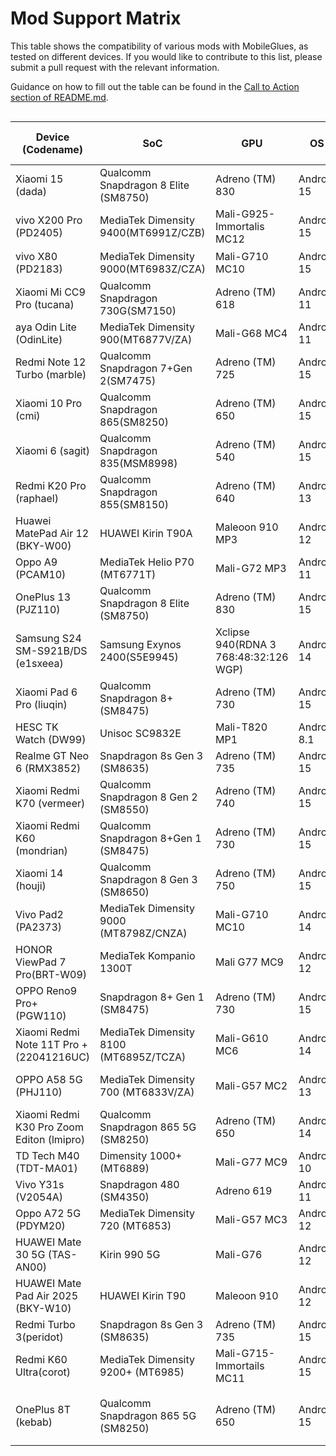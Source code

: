 <!-- markdownlint-disable MD033 -->

# Mod Support Matrix

This table shows the compatibility of various mods with MobileGlues, as tested on different devices. If you would like to contribute to this list, please submit a pull request with the relevant information.

Guidance on how to fill out the table can be found in the [Call to Action section of README.md](https://github.com/Swung0x48/MobileGlues-release/blob/main/README.md#call-to-action).

<div style="overflow-x: auto;">

| **Device (Codename)**                     | **SoC**                                | **GPU**                               | **OS**      | **Additional Drivers/Plugins in use**         | **MobileGlues** | **Minecraft**   | **ModLoader**                 | **Sodium**                         | **Iris**                        | **Indium** | **Distant Horizon**   | **Xaero's Minimap** | **Xaero's World Map** | **Create**                      | **TaCZ**          | **Entity Texture Features** | **Modern UI**   | **Continuity** | **Jade**       | **Inventory HUD+** | **Just Enough Items**         | **Report**                                     |
| ----------------------------------------- | -------------------------------------- | ------------------------------------- | ----------- | --------------------------------------------- | --------------- | --------------- | ----------------------------- | ---------------------------------- | ------------------------------- | ---------- | --------------------- | ------------------- | --------------------- | ------------------------------- | ----------------- | --------------------------- | --------------- | -------------- | -------------- | ------------------ | ----------------------------- | ---------------------------------------------- |
| Xiaomi 15 (dada)                          | Qualcomm Snapdragon 8 Elite (SM8750)   | Adreno (TM) 830                       | Android 15  | N/A                                           | 1.1.0.1         | 1.20.1          | Fabric 0.16.10                | ✅(0.5.11)                         | ✅(1.7.2)                       | ✅(1.0.34) | ✅(2.2.1-a)           | ✅(25.0.0)          | ✅(1.39.2)            | ✅(fabric-0.5.1-j)              | ✅(1.0.2)         | ?                           | ✅(3.11.1.6)    | ?              | ?              | ?                  | ?                             | [dada.md](./DeviceReports/dada.md)             |
| vivo X200 Pro (PD2405)                    | MediaTek Dimensity 9400(MT6991Z/CZB)   | Mali-G925-Immortalis MC12             | Android 15  | ANGLE                                         | 1.1.0.1         | 1.20.1          | Fabric 0.16.10                | ✅(0.5.11)                         | ✅(1.7.5)                       | ✅(1.0.36) | ?                     | ✅(25.0.0)          | ✅(1.39.4)            | ✅(fabric-0.5.1-j)<sup>\*</sup> | ✅(1.0.2)         | ?                           | ?               | ?              | ?              | ?                  | ?                             | [PD2405.md](./DeviceReports/PD2405.md)         |
| vivo X80 (PD2183)                         | MediaTek Dimensity 9000(MT6983Z/CZA)   | Mali-G710 MC10                        | Android 15  | ANGLE                                         | 1.1.0.1         | 1.20.1          | Fabric 0.16.10                | ✅(0.6.9)                          | ✅(1.8.8)                       | ✅(1.0.36) | ?                     | ✅(25.0.0)          | ✅(1.39.4)            | ✅(fabric-0.5.1-j)<sup>\*</sup> | ✅(1.0.2)         | ?                           | ?               | ?              | ?              | ?                  | ?                             | [PD2183.md](./DeviceReports/PD2183.md)         |
| Xiaomi Mi CC9 Pro (tucana)                | Qualcomm Snapdragon 730G(SM7150)       | Adreno (TM) 618                       | Android 11  | N/A                                           | 1.1.0.1         | 1.21.4          | Fabric 0.16.10                | ✅(0.6.6)                          | ✅(1.8.5)                       | ?          | ?                     | ✅(25.0.0)          | ✅(1.39.2)            | ?                               | ?                 | ✅(6.2.10)                  | ?               | ?              | ?              | ?                  | ?                             | [tucana.md](./DeviceReports/tucana.md)         |
| aya Odin Lite (OdinLite)                  | MediaTek Dimensity 900(MT6877V/ZA)     | Mali-G68 MC4                          | Android 11  | N/A                                           | 1.1.0.1         | 1.21.1          | Fabric 0.16.10                | ✅(0.6.9)                          | ✅(1.8.8)                       | ?          | ?                     | ✅(25.1.0)          | ✅(1.39.4)            | ?                               | ?                 | ?                           | ?               | ?              | ?              | ?                  | ?                             | [OdinLite.md](./DeviceReports/OdinLite.md)     |
| Redmi Note 12 Turbo (marble)              | Qualcomm Snapdragon 7+Gen 2(SM7475)    | Adreno (TM) 725                       | Android 15  | N/A                                           | 1.1.1           | 1.21.1          | Fabric 0.16.10                | ✅(0.6.9)                          | ✅(1.8.8)                       | ✅(1.0.35) | ✅(2.3.0-b)           | ✅(25.1.0)          | ✅(1.39.4)            | ✅(6.0.2, NeoForge)             | ?                 | ?                           | ✅(3.11.1.9)    | ✅(3.0.0)      | ✅(15.9.3)     | ✅(3.4.26)         | ✅(19.21.0.247)               | [marble.md](./DeviceReports/marble.md)         |
| Xiaomi 10 Pro (cmi)                       | Qualcomm Snapdragon 865(SM8250)        | Adreno (TM) 650                       | Android 15  | N/A                                           | 1.1.0.1         | 1.20.1          | Fabric 0.16.10                | ✅(0.5.13)                         | ✅(1.7.6)                       | ✅(1.0.36) | ✅(2.2.1-a)           | ✅(25.1.0)          | ✅(1.39.4)            | ✅(fabric-0.5.1-j)              | ✅(1.0.2-hotfix3) | ✅(6.2.9)                   | ✅(3.11.1.6)    | ?              | ?              | ?                  | ?                             | [cmi.md](./DeviceReports/cmi.md)               |
| Xiaomi 6 (sagit)                          | Qualcomm Snapdragon 835(MSM8998)       | Adreno (TM) 540                       | Android 15  | N/A                                           | 1.1.1           | 1.21.1          | Fabric 0.16.10                | ✅(0.6.9)                          | ✅(1.8.8)                       | ✅(1.0.35) | ❌(2.3.0-b)           | ✅(25.1.0)          | ✅(1.39.4)            | ✅(6.0.2, NeoForge)             | ?                 | ?                           | ✅(3.11.1.9)    | ✅(3.0.0)      | ✅(15.9.3)     | ✅(3.4.26)         | ✅(19.21.0.247)               | [sagit.md](./DeviceReports/sagit.md)           |
| Redmi K20 Pro (raphael)                   | Qualcomm Snapdragon 855(SM8150)        | Adreno (TM) 640                       | Android 13  | N/A                                           | 1.1.0.1         | 1.20.1          | Fabric 0.16.10                | ✅(0.5.13)                         | ✅(1.7.6)                       | ✅(1.0.36) | ✅(2.2.1-a)           | ✅(25.1.0)          | ✅(1.39.4)            | ✅(fabric-0.5.1-j)              | ✅(1.0.2-hotfix3) | ✅(6.2.9)                   | ✅(3.11.1.6)    | ?              | ?              | ?                  | ?                             | [raphael.md](./DeviceReports/raphael.md)       |
| Huawei MatePad Air 12 (BKY-W00)           | HUAWEI Kirin T90A                      | Maleoon 910 MP3                       | Android 12  | N/A                                           | 1.1.0.1         | 1.21.1          | Fabric 0.16.10                | ✅(0.6.5)                          | \*️⃣(1.8.1)                      | ?          | ✅(2.2.1-a)           | ✅(25.1.0)          | ✅(1.39.4)            | ?                               | ?                 | ?                           | ✅(3.11.1.9)    | ?              | ?              | ?                  | ?                             | [BKY-W00.md](./DeviceReports/BKY-W00.md)       |
| Oppo A9 (PCAM10)                          | MediaTek Helio P70 (MT6771T)           | Mali-G72 MP3                          | Android 11  | ANGLE                                         | 1.1.0.1         | 1.21.4          | Fabric 0.16.10                | ✅(0.6.10)                         | ✅(1.8.8)                       | ?          | ?                     | ✅(25.1.0)          | ✅(1.39.4)            | ?                               | ?                 | ✅(6.2.10)                  | ✅(3.11.1.11)   | ✅(3.0.0)      | ✅(17.2.2)     | ✅(3.4.27)         | ?                             | [PCAM10.md](./DeviceReports/PCAM10.md)         |
| OnePlus 13 (PJZ110)                       | Qualcomm Snapdragon 8 Elite (SM8750)   | Adreno (TM) 830                       | Android 15  | N/A                                           | 1.1.0.1         | 1.21.4          | Fabric 0.16.10                | ✅(0.6.10)                         | ✅(1.8.8)                       | ?          | ?                     | ✅(25.1.0)          | ✅(1.39.4)            | ?                               | ?                 | ✅(6.2.10)                  | ?               | ?              | ?              | ?                  | ?                             | [PJZ110.md](./DeviceReports/PJZ110.md)         |
| Samsung S24 SM-S921B/DS (e1sxeea)         | Samsung Exynos 2400(S5E9945)           | Xclipse 940(RDNA 3 768:48:32:126 WGP) | Android 14  | N/A (vendor ES driver is already ANGLE)       | 1.1.0.1         | 1.21.4          | Fabric 0.16.10                | ✅(0.6.10)                         | ✅(1.8.8)                       | ?          | ?                     | ✅(25.1.0)          | ✅(1.39.4)            | ?                               | ?                 | ?                           | ?               | ?              | ?              | ?                  | ?                             | [e1sxeea.md](./DeviceReports/e1sxeea.md)       |
| Xiaomi Pad 6 Pro (liuqin)                 | Qualcomm Snapdragon 8+(SM8475)         | Adreno (TM) 730                       | Android 15  | N/A                                           | 1.1.0.1         | 1.20.1          | Fabric 0.16.10                | ✅(0.5.13)                         | ✅(1.7.6)                       | ✅(1.0.36) | ✅(2.2.1-a)           | ✅(25.1.0)          | ✅(1.39.4)            | ✅(fabric-0.5.1-j)              | ✅(1.0.2-hotfix3) | ✅(6.2.9)                   | ✅(3.11.1.6)    | ?              | ?              | ?                  | ?                             | [liuqin.md](./DeviceReports/liuqin.md)         |
| HESC TK Watch (DW99)                      | Unisoc SC9832E                         | Mali-T820 MP1                         | Android 8.1 | N/A                                           | 1.1.0.1         | 1.20.1          | Fabric 0.16.10                | ✅(0.5.13)                         | ✅(1.7.6)                       | ✅(1.0.36) | ✅(2.2.1-a)           | ✅(25.1.0)          | ✅(1.39.4)            | ✅(fabric-0.5.1-j)              | ✅(1.0.2-hotfix3) | ✅(6.2.9)                   | ✅(3.11.1.6)    | ?              | ?              | ?                  | ?                             | [DW99.md](./DeviceReports/DW99.md)             |
| Realme GT Neo 6 (RMX3852)                 | Snapdragon 8s Gen 3 (SM8635)           | Adreno (TM) 735                       | Android 15  | N/A                                           | 1.1.0.1         | 1.21.4          | Fabric 0.16.10                | ✅(0.6.10)                         | ✅(1.8.8)                       | ?          | ?                     | ✅(25.1.0)          | ✅(1.39.4)            | ?                               | ?                 | ✅(6.2.10)                  | ✅(3.11.1.11)   | ✅(3.0.0)      | ✅(17.2.2)     | ✅(3.4.27)         | ?                             | [RMX3852.md](./DeviceReports/RMX3852.md)       |
| Xiaomi Redmi K70 (vermeer)                | Qualcomm Snapdragon 8 Gen 2 (SM8550)   | Adreno (TM) 740                       | Android 15  | N/A                                           | 1.1.0.1         | 1.20.1          | Fabric 0.16.10                | ✅(0.5.13)                         | ✅(1.7.6)                       | ✅(1.0.36) | ❌(2.2.1-a)           | ✅(25.1.0)          | ✅(1.39.4)            | ✅(fabric-0.5.1-j)              | ✅(1.0.2-hotfix3) | ?                           | ✅(3.11.1.6)    | ?              | ?              | ?                  | ?                             | [23113RKC6C.md](./DeviceReports/23113RKC6C.md) |
| Xiaomi Redmi K60 (mondrian)               | Qualcomm Snapdragon 8+Gen 1 (SM8475)   | Adreno (TM) 730                       | Android 15  | N/A                                           | 1.1.0.1         | 1.20.1          | Fabric 0.16.10                | ✅(0.5.13)                         | ✅(1.7.6)                       | ✅(1.0.36) | ❌(2.2.1-a)           | ✅(25.1.0)          | ✅(1.39.4)            | ✅(fabric-0.5.1-j)              | ✅(1.0.2-hotfix3) | ✅(6.2.9)                   | ✅(3.11.1.6)    | ❌(3.0.0)      | ✅(11.12.3)    | ✅(3.4.26)         | ✅(15.20.0.106)               | [RedmiK60.md](./DeviceReports/RedmiK60.md)     |
| Xiaomi 14 (houji)                         | Qualcomm Snapdragon 8 Gen 3 (SM8650)   | Adreno (TM) 750                       | Android 15  | N/A                                           | 1.1.0.1         | 1.21.4          | Fabric 0.16.9                 | ✅(0.6.3)                          | ✅(1.8.3)                       | ✅(1.0.35) | ？                    | ✅(25.1.0)          | ✅(1.39.4)            | ?                               | ？                | ✅(6.2.10)                  | ✅(3.11.1.11)   | ?              | ?              | ?                  | ?                             | [23127PN0CC.md](./DeviceReports/23127PN0CC.md) |
| Vivo Pad2 (PA2373)                        | MediaTek Dimensity 9000 (MT8798Z/CNZA) | Mali-G710 MC10                        | Android 14  | ANGLE                                         | 1.1.0.1         | 1.21.4          | Fabric 0.16.10                | ✅(0.6.10)                         | ✅(1.8.8)                       | ?          | ?                     | ✅(25.1.0)          | ✅(1.39.4)            | ?                               | ?                 | ✅(0.6.2.10)                | ✅(3.11.1.11)   | ✅(3.0.0)      | ✅(17.2.2)     | ✅3.4.27           | ?                             | [PA2373.md](./DeviceReports/PA2373.md)         |
| HONOR ViewPad 7 Pro(BRT-W09)              | MediaTek Kompanio 1300T                | Mali G77 MC9                          | Android 12  | ANGLE(Required to archive better performance) | 1.1.0.1         | 1.21.4          | Fabric 0.16.10                | ✅(0.6.10)                         | ✅(1.8.8)                       | ?          | ❎(no 1.21.4 version) | ✅(25.1.0)          | ✅(1.39.4)            | ?                               | ?                 | ?                           | ✅(3.11.1.11)   | ?              | ?              | ?                  | ?                             | [BRT-W09.md](./DeviceReports/BRT-W09.md)       |
| OPPO Reno9 Pro+ (PGW110)                  | Snapdragon 8+ Gen 1 (SM8475)           | Adreno (TM) 730                       | Android 15  | N/A                                           | 1.1.0.1         | 1.21.4          | Fabric 0.16.10                | ✅(0.6.6)                          | ✅(1.8.5)                       | ?          | ?                     | ✅(25.0.1)          | ✅(1.39.3)            | ?                               | ?                 | ✅(6.2.10)                  | ?               | ?              | ?              | ?                  | ?                             | [PGW110.md](./DeviceReports/PGW110.md)         |
| Xiaomi Redmi Note 11T Pro + (22041216UC)  | MediaTek Dimensity 8100 (MT6895Z/TCZA) | Mali-G610 MC6                         | Android 14  | N/A                                           | 1.1.0.1         | 1.21.4          | NeoForge 21.4.109-beta        | ✅(0.6.10)                         | ✅(1.8.8)                       | ?          | ?                     | ✅(25.1.0)          | ✅(1.39.4)            | ?                               | ?                 | ✅(6.2.10)                  | ?               | ?              | ✅(17.3.0)     | ?                  | ?                             | [22041216UC.md](./DeviceReports/22041216UC.md) |
| OPPO A58 5G (PHJ110)                      | MediaTek Dimensity 700 (MT6833V/ZA)    | Mali-G57 MC2                          | Android 13  | N/A                                           | 1.1.0.1         | 1.21.4          | NeoForge 21.4.109-beta        | ✅(0.6.10)                         | ✅(1.8.8)                       | ?          | ?                     | ✅(25.1.0)          | ✅(1.39.4)            | ?                               | ?                 | ✅(6.2.10)                  | ?               | ?              | ✅(17.3.0)     | ?                  | ?                             | [PHJ110.md](./DeviceReports/PHJ110.md)         |
| Xiaomi Redmi K30 Pro Zoom Editon (lmipro) | Qualcomm Snapdragon 865 5G (SM8250)    | Adreno (TM) 650                       | Android 14  | N/A                                           | 1.1.0.1         | 1.21.3          | Fabric 0.16.10                | ✅(0.6.5)                          | \*️⃣(1.8.1)                      | ?          | ?                     | ✅(25.1.0)          | ✅(1.39.4)            | ?                               | ?                 | ✅(6.2.9)                   | ?               | ✅(3.0.0)      | ✅(16.0.4)     | ?                  | ?                             | [lmipro.md](./DeviceReports/lmipro.md)         |
| TD Tech M40 (TDT-MA01)                    | Dimensity 1000+ (MT6889)               | Mali-G77 MC9                          | Android 10  | N/A                                           | 1.1.0.1         | 1.21.4          | Fabric 0.16.10                | ✅(0.6.10)                         | ✅(1.8.8)                       | ?          | ?                     | ✅(25.1.0)          | ✅(1.39.4)            | ?                               | ?                 | ✅(6.2.10)                  | ✅(3.11.1.11)   | ✅(3.0.0)      | ✅(17.2.2)     | ✅(3.4.27)         | ?                             | [TDT-MA01.md](./DeviceReports/TDT-MA01.md)     |
| Vivo Y31s (V2054A)                        | Snapdragon 480 (SM4350)                | Adreno 619                            | Android 11  | N/A                                           | 1.1.0.1         | 1.21.4          | Fabric 0.16.10                | ✅(0.6.10)                         | ✅(1.8.8)                       | ?          | ?                     | ✅(25.1.0)          | ✅(1.39.4)            | ?                               | ?                 | ✅(6.2.10)                  | ✅(3.11.1.11)   | ✅(3.0.0)      | ✅(17.2.2)     | ✅(3.4.27)         | ?                             | [V2054A.md](./DeviceReports/V2054A.md)         |
| Oppo A72 5G (PDYM20)                      | MediaTek Dimensity 720 (MT6853)        | Mali-G57 MC3                          | Android 12  | N/A                                           | 1.1.0.1         | 1.20.1          | Fabric 0.16.10                | ✅(0.5.13)                         | ✅(1.7.2)                       | ✅(1.0.36) | ✅(2.2.1-a)           | ✅(25.1.0)          | ✅(1.39.4)            | ✅(fabric-0.5.1-j)              | (1.0.2)           | ✅(6.2.9)                   | ✅(3.11.1.6)    | ✅(3.0.0)      | ✅(11.12.3)    | ✅(3.4.26)         | ✅15.20.0.106                 | [PDYM20.md](./DeviceReports/PDYM20.md)         |
| HUAWEI Mate 30 5G (TAS-AN00)              | Kirin 990 5G                           | Mali-G76                              | Android 12  | N/A                                           | 1.1.0.1         | 1.21.4          | Fabric 0.16.10                | ✅(0.6.10)                         | ✅(1.8.8)                       | ?          | ?                     | ✅(25.1.0)          | ✅(1.39.4)            | ?                               | ?                 | ✅(6.2.10)                  | ✅(3.11.1.11)   | ✅(3.0.0)      | ✅(17.2.2)     | ✅(3.4.27)         | ?                             | [TAS-AN00.md](./DeviceReports/TAS-AN00.md)     |
| HUAWEI Mate Pad Air 2025 (BKY-W10)        | HUAWEI Kirin T90                       | Maleoon 910                           | Android 12  | N/A                                           | 1.1.0.1         | 1.21.4          | Fabric 0.16.10                | ✅(0.6.10)                         | ✅(1.8.8)                       | ?          | ?                     | ✅(25.1.0)          | ✅(1.39.4)            | ?                               | ?                 | ?                           | ?               | ?              | ?              | ?                  | ?                             | [BKY-W10.md](./DeviceReports/BKY-W10.md)       |
| Redmi Turbo 3(peridot)                    | Snapdragon 8s Gen 3 (SM8635)           | Adreno (TM) 735                       | Android 15  | ANGLE                                         | 1.1.0.2         | 1.20.1          | Fabric 0.14.22                | ✅(0.5.0)                          | ✅(1.6.5)                       | ✅(1.0.23) | ✅(2.3.0-b)           | X                   | X                     | ✅(fabric-0.5.1-j)              | ?                 | ?                           | ✅(3.11.1.6)    | ✅(3.0.0)      | ?              | ✅(3.4.17)         | ?                             | [corot.md](./DeviceReports/peridot.md)         |
| Redmi K60 Ultra(corot)                    | MediaTek Dimensity 9200+ (MT6985)      | Mali-G715-Immortails MC11             | Android 15  | ANGLE                                         | 1.1.0.2         | 1.21.1          | Fabric 0.16.10                | ✅(0.6.9)                          | ✅(1.8.8)                       | ✅(1.0.35) | ✅(2.3.0-b)           | ✅（25.1.0）        | ✅（1.39.4）          | ?                               | ?                 | ?                           | ✅(3.11.1.9)    | ✅(3.0.0)      | ?              | ?                  | ?                             | [corot.md](./DeviceReports/corot.md)           |
| OnePlus 8T (kebab)                        | Qualcomm Snapdragon 865 5G (SM8250)    | Adreno (TM) 650                       | Android 15  | N/A                                           | 1.1.1           | 1.20.1 / 1.21.1 | Forge 47.3.6 / Fabric 0.16.10 | ✅(Fo Embeddium 0.3.31 / Fa 0.6.9) | \*️⃣(Fo Oculus 1.8.0 / Fa 1.8.8) | ?          | ?                     | ✅（Fo 24.6.1）     | ✅（Fo 1.39.2）       | ?                               | ?                 | ✅(Fa 6.2.9)                | ✅(Fo 3.11.1.6) | ?              | ✅(Fo 11.12.2) | ✅(Fo 3.4.26)      | ✅(Fo 15.20.0.105+EMI 1.1.18) | [kebab.md](./DeviceReports/kebab.md)           |

<div>
